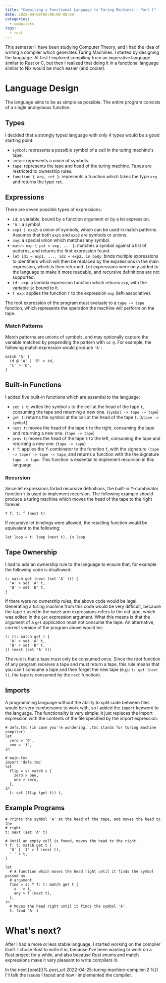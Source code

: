 ```yaml
---
title: "Compiling a Functional Language to Turing Machines - Part 1"
date: 2022-04-08T00:00:00-00:00
categories:
  - compilers
tags:
  - rust
---
```


This semester I have been studying Computer Theory, and I had the idea of
writing a compiler which generates Turing Machines. I started by designing the
language. At first I explored compiling from an imperative language similar to
Rust or C, but then I realized that doing it in a functional language similar
to Nix would be much easier (and cooler).

# Language Design

The language aims to be as simple as possible. The entire program consists of a
single anonymous function.

## Types

I decided that a strongly typed language with only 4 types would be a good
starting point:
- `symbol`: represents a possible symbol of a cell in the turing
machine's tape.
- `union`: represents a union of symbols.
- `tape`: represents the tape and head of the turing machine. Tapes are
restricted to ownership rules.
- `function { arg, ret }`: represents a function which takes the type `arg` and
returns the type `ret`.

## Expressions

There are seven possible types of expressions:
- `id`: a variable, bound by a function argument or by a let expression.
- `'A'`: a symbol.
- `exp1 | exp2`: a union of symbols, which can be used in match patterns.
Assumes that both `exp1` and `exp2` are symbols or unions.
- `any`: a special union which matches any symbol.
- `match exp { pat > exp, ... }`: matches a symbol against a list of patterns,
and returns the first expression found.
- `let id1 = exp1, ..., id2 = exp2, in body`: binds multiple expressions to
identifiers which will then be replaced
by the expressions in the main expression, which is then returned.
Let expressions were only added to the language to make it more readable, and
recursive definitions are not supported.
- `id: exp`: a lambda expression function which returns `exp`, with the
variable `id` bound to it.
- `f exp`: applies the function `f` to the expression `exp` (left-associative).

The root expression of the program must evaluate to a `tape -> tape` function,
which represents the operation the machine will perform on the tape.

### Match Patterns

Match patterns are unions of symbols, and may optionally capture the variable
matched by prepending the pattern with `id @`. For example, the following match
expression would produce `'A'`:

```
match 'A' {
  id @ 'A' | 'B' > id,
  'C' > 'D',
}
```

## Built-in Functions

I added five built-in functions which are essential to the language:
- `set s t`: writes the symbol `s` to the cell at the head of the tape `t`,
consuming the tape and returning a new one. (`symbol -> tape -> tape`)
- `get t`: returns the symbol at the cell at the head of the tape `t`. (`&tape -> symbol`)
- `next t`: moves the head of the tape `t` to the right, consuming the tape and
returning a new one. (`tape -> tape`)
- `prev t`: moves the head of the tape `t` to the left, consuming the tape and
returning a new one. (`tape -> tape`)
- `Y f`: applies the Y-combinator to the function `f`, with the signature
`(tape -> tape) -> tape -> tape`, and returns a function with the the signature
`tape -> tape`. This function is essential to implement recursion in this
language.

### Recursion

Since let expressions forbid recursive definitions, the built-in Y-combinator
function `Y` is used to implement recursion. The following example should
produce a turing machine which moves the head of the tape to the right forever.

```
Y f: t: f (next t)
```

If recursive let bindings were allowed, the resulting function would be
equivalent to the following:

```
let loop = t: loop (next t), in loop
```

## Tape Ownership

I had to add an ownership rule to the language to ensure that, for example the
following code is disallowed:

```
t: match get (next (set 'A' t)) {
  'A' > set 'A' t,
  'B' > set 'B' t,
}
```

If there were no ownership rules, the above code would be legal. Generating a
turing machine from this code would be very difficult, because the tape `t`
used in the `match` arm expressions refers to the old tape, which was edited
in the `get` expression argument. What this means is that the argument of a
`get` application must not consume the tape. An alternative, correct version of
the program above would be:

```
t: (t: match get t {
  'A' > set 'A' t,
  'B' > set 'B' t,
}) (next (set 'A' t))
```

The rule is that a tape must only be consumed once. Since the root function of
any program receives a tape and must return a tape, this rule means that you
can't consume a tape and then forget the new tape (e.g.: `t: get (next t)`, the
tape is consumed by the `next` function).

## Imports

A programming language without the ability to split code between files would be
very cumbersome to work with, so I added the `import` keyword to the language.
The functionality is very simple: it just replaces the import expression with
the contents of the file specified by the import expression:

```
# defs.tmc (in case you're wondering, .tmc stands for turing machine compiler)
let
  zero = '0',
  one = '1',
in
```

```
# main.tmc
import 'defs.tmc'
let
  flip = s: match s {
    zero > one,
    one > zero,
  },
in
  t: set (flip (get t)) t,
```

## Example Programs

```
# Prints the symbol 'A' at the head of the tape, and moves the head to the
# right.
t: next (set 'A' t)
```

```
# Until an empty cell is found, moves the head to the right.
Y f: t: match get t {
  '0' | '1' > f (next t),
  ' ' > t,
}
```

```
let
  # A function which moves the head right until it finds the symbol passed as
  # argument.
  find = s: Y f: t: match get t {
    s   > t,
    any > f (next t),
  },
in
  # Moves the head right until it finds the symbol 'A'.
  t: find 'A' t
```

# What's next?

After I had a more or less stable language, I started working on the compiler
itself. I chose Rust to write it in, because I've been wanting to work on a
Rust project for a while, and also because Rust enums and match expressions
make it very pleasant to write compilers in.

In the next [post]({% post_url 2022-04-25-turing-machine-compiler-2 %}) I'll talk the issues I faced and how I implemented the
compiler.
